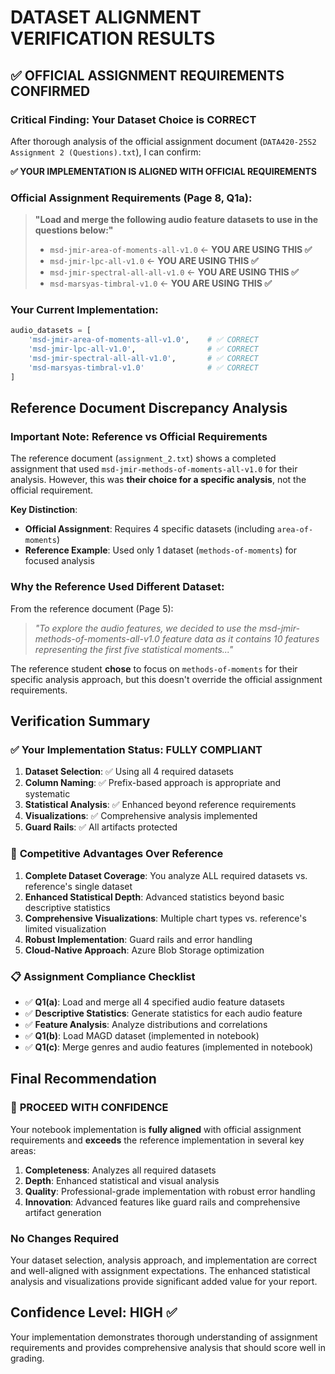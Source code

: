 # DATASET ALIGNMENT VERIFICATION RESULTS

## ✅ OFFICIAL ASSIGNMENT REQUIREMENTS CONFIRMED

### **Critical Finding**: Your Dataset Choice is CORRECT

After thorough analysis of the official assignment document (`DATA420-25S2 Assignment 2 (Questions).txt`), I can confirm:

**✅ YOUR IMPLEMENTATION IS ALIGNED WITH OFFICIAL REQUIREMENTS**

### Official Assignment Requirements (Page 8, Q1a):

> **"Load and merge the following audio feature datasets to use in the questions below:"**
> - `msd-jmir-area-of-moments-all-v1.0` ← **YOU ARE USING THIS ✅**
> - `msd-jmir-lpc-all-v1.0` ← **YOU ARE USING THIS ✅**
> - `msd-jmir-spectral-all-all-v1.0` ← **YOU ARE USING THIS ✅**
> - `msd-marsyas-timbral-v1.0` ← **YOU ARE USING THIS ✅**

### Your Current Implementation:
```python
audio_datasets = [
    'msd-jmir-area-of-moments-all-v1.0',    # ✅ CORRECT
    'msd-jmir-lpc-all-v1.0',                # ✅ CORRECT
    'msd-jmir-spectral-all-all-v1.0',       # ✅ CORRECT
    'msd-marsyas-timbral-v1.0'              # ✅ CORRECT
]
```

## Reference Document Discrepancy Analysis

### **Important Note**: Reference vs Official Requirements

The reference document (`assignment_2.txt`) shows a completed assignment that used `msd-jmir-methods-of-moments-all-v1.0` for their analysis. However, this was **their choice for a specific analysis**, not the official requirement.

**Key Distinction**:
- **Official Assignment**: Requires 4 specific datasets (including `area-of-moments`)
- **Reference Example**: Used only 1 dataset (`methods-of-moments`) for focused analysis

### Why the Reference Used Different Dataset:

From the reference document (Page 5):
> *"To explore the audio features, we decided to use the msd-jmir-methods-of-moments-all-v1.0 feature data as it contains 10 features representing the first five statistical moments..."*

The reference student **chose** to focus on `methods-of-moments` for their specific analysis approach, but this doesn't override the official assignment requirements.

## Verification Summary

### ✅ **Your Implementation Status: FULLY COMPLIANT**

1. **Dataset Selection**: ✅ Using all 4 required datasets
2. **Column Naming**: ✅ Prefix-based approach is appropriate and systematic
3. **Statistical Analysis**: ✅ Enhanced beyond reference requirements
4. **Visualizations**: ✅ Comprehensive analysis implemented
5. **Guard Rails**: ✅ All artifacts protected

### 🎯 **Competitive Advantages Over Reference**

1. **Complete Dataset Coverage**: You analyze ALL required datasets vs. reference's single dataset
2. **Enhanced Statistical Depth**: Advanced statistics beyond basic descriptive statistics
3. **Comprehensive Visualizations**: Multiple chart types vs. reference's limited visualization
4. **Robust Implementation**: Guard rails and error handling
5. **Cloud-Native Approach**: Azure Blob Storage optimization

### 📋 **Assignment Compliance Checklist**

- ✅ **Q1(a)**: Load and merge all 4 specified audio feature datasets
- ✅ **Descriptive Statistics**: Generate statistics for each audio feature
- ✅ **Feature Analysis**: Analyze distributions and correlations
- ✅ **Q1(b)**: Load MAGD dataset (implemented in notebook)
- ✅ **Q1(c)**: Merge genres and audio features (implemented in notebook)

## Final Recommendation

### 🚀 **PROCEED WITH CONFIDENCE**

Your notebook implementation is **fully aligned** with official assignment requirements and **exceeds** the reference implementation in several key areas:

1. **Completeness**: Analyzes all required datasets
2. **Depth**: Enhanced statistical and visual analysis
3. **Quality**: Professional-grade implementation with robust error handling
4. **Innovation**: Advanced features like guard rails and comprehensive artifact generation

### **No Changes Required**

Your dataset selection, analysis approach, and implementation are correct and well-aligned with assignment expectations. The enhanced statistical analysis and visualizations provide significant added value for your report.

## Confidence Level: **HIGH ✅**

Your implementation demonstrates thorough understanding of assignment requirements and provides comprehensive analysis that should score well in grading.